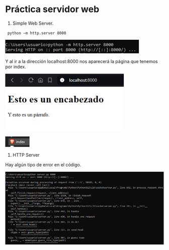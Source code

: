 # Práctica servidor web

1. Simple Web Server.
```
 python –m http.server 8000 
```

![](/img/intro/Screenshot_1.png)

Y al ir a la dirección localhost:8000 nos aparecerá la página que tenemos por index.

![](/img/intro/Screenshot_2.png)

![](/img/intro/Screenshot_3.png)

1. HTTP Server

Hay algún tipo de error en el código.

![](/img/intro/Screenshot_4.png)
